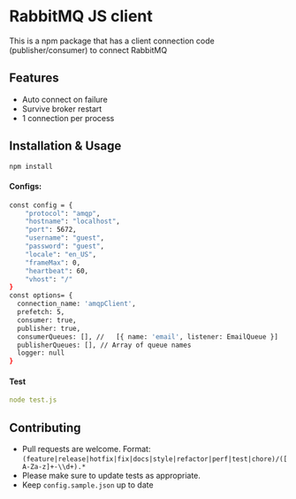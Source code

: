 # RabbitMQ JS client

This is a npm package that has a client connection code (publisher/consumer) to connect RabbitMQ
## Features
- Auto connect on failure
- Survive broker restart
- 1 connection per process

## Installation & Usage

```bash
npm install
```

#### Configs:
```bash
const config = {
    "protocol": "amqp",
    "hostname": "localhost",
    "port": 5672,
    "username": "guest",
    "password": "guest",
    "locale": "en_US",
    "frameMax": 0,
    "heartbeat": 60,
    "vhost": "/"
}
const options= {
  connection_name: 'amqpClient',
  prefetch: 5,
  consumer: true,
  publisher: true,
  consumerQueues: [], //   [{ name: 'email', listener: EmailQueue }]
  publisherQueues: [], // Array of queue names
  logger: null
}
```

#### Test
```yaml
node test.js
```
## Contributing
- Pull requests are welcome.
Format: `(feature|release|hotfix|fix|docs|style|refactor|perf|test|chore)/([A-Za-z]+-\\d+).*`
- Please make sure to update tests as appropriate.
- Keep `config.sample.json` up to date
